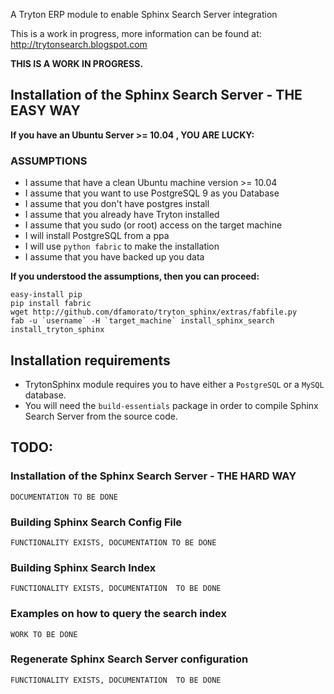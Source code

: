 A Tryton ERP module to enable Sphinx Search Server integration

This is a work in progress, more information can be found at:
http://trytonsearch.blogspot.com

**THIS IS A WORK IN PROGRESS.**

## Installation of the Sphinx Search Server - THE EASY WAY
**If you have an Ubuntu Server >= 10.04 , YOU ARE LUCKY:**

### ASSUMPTIONS
* I assume that have a clean Ubuntu machine version >= 10.04
* I assume that you want to use PostgreSQL 9 as you Database
* I assume that you don't have postgres install
* I assume that you already have Tryton installed
* I assume that you sudo (or root) access on the target machine
* I will install PostgreSQL from a ppa
* I will use `python fabric` to make the installation
* I assume that you have backed up you data

**If you understood the assumptions, then you can proceed:**
        
    easy-install pip
    pip install fabric 
    wget http://github.com/dfamorato/tryton_sphinx/extras/fabfile.py 
    fab -u `username` -H `target_machine` install_sphinx_search install_tryton_sphinx

## Installation requirements

* TrytonSphinx module requires you to have either a `PostgreSQL` or a `MySQL` database.
* You will need the `build-essentials` package in order to compile Sphinx Search Server
from the source code.


## TODO:

### Installation of the Sphinx Search Server - THE HARD WAY

    DOCUMENTATION TO BE DONE
    
### Building Sphinx Search Config File  

    FUNCTIONALITY EXISTS, DOCUMENTATION TO BE DONE

### Building Sphinx Search Index
    
    FUNCTIONALITY EXISTS, DOCUMENTATION  TO BE DONE
      
### Examples on how to query the search index

    WORK TO BE DONE
    
### Regenerate Sphinx Search Server configuration
   
    FUNCTIONALITY EXISTS, DOCUMENTATION  TO BE DONE
